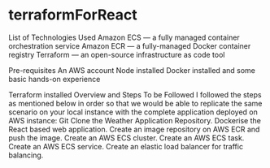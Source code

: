 # terraformForReact
List of Technologies Used
Amazon ECS — a fully managed container orchestration service
Amazon ECR — a fully-managed Docker container registry
Terraform — an open-source infrastructure as code tool

Pre-requisites
An AWS account
Node installed
Docker installed and some basic hands-on experience

Terraform installed
Overview and Steps To be Followed
I followed the steps as mentioned below in order so that we would be able to replicate the same scenario on your local instance with the complete application deployed on AWS instance:
Git Clone the Weather Application Repository.
Dockerise the React based web application.
Create an image repository on AWS ECR and push the image.
Create an AWS ECS cluster.
Create an AWS ECS task.
Create an AWS ECS service.
Create an elastic load balancer for traffic balancing.